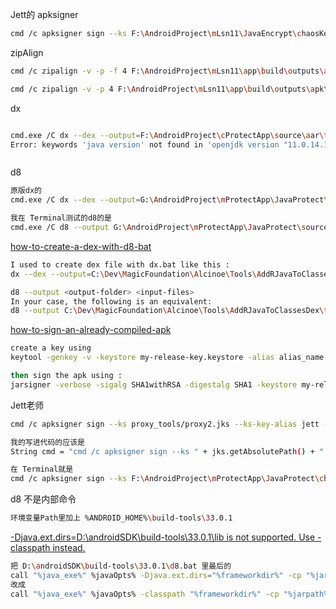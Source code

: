 

Jett的 apksigner

```sh
cmd /c apksigner sign --ks F:\AndroidProject\mLsn11\JavaEncrypt\chaosKey.jks --ks-key-alias chao --ks-pass pass:123qwe --key-pass pass:123qwe --out F:\AndroidProject\mLsn11\app\build\outputs\apk\debug\app-signed-aligned.apk F:\AndroidProject\mLsn11\app\build\outputs\apk\debug\app-unsigned-aligned.apk
```





zipAlign

```sh
cmd /c zipalign -v -p -f 4 F:\AndroidProject\mLsn11\app\build\outputs\apk\debug\app-unsigned.apk F:\AndroidProject\mLsn11\app\build\outputs\apk\debug\app-unsigned-aligned.apk

cmd /c zipalign -v -p 4 F:\AndroidProject\mLsn11\app\build\outputs\apk\debug\app-unsigned.apk F:\AndroidProject\mLsn11\app\build\outputs\apk\debug\app-unsigned-aligned.apk
```









dx

```sh

cmd.exe /C dx --dex --output=F:\AndroidProject\cProtectApp\source\aar\temp\classes.dex F:\AndroidProject\cProtectApp\source\aar\temp\classes.jar
Error: keywords 'java version' not found in 'openjdk version "11.0.14.1" 2022'



```



d8

```sh
原版dx的
cmd.exe /C dx --dex --output=G:\AndroidProject\mProtectApp\JavaProtect\source\aar\temp\classes.dex G:\AndroidProject\mProtectApp\JavaProtect\source\aar\temp\classes.jar

我在 Terminal测试的d8的是
cmd.exe /C d8 --output G:\AndroidProject\mProtectApp\JavaProtect\source\aar\temp G:\AndroidProject\mProtectApp\JavaProtect\source\aar\temp\classes.jar
```



[how-to-create-a-dex-with-d8-bat](https://stackoverflow.com/questions/73859718/how-to-create-a-dex-with-d8-bat)

```sh
I used to create dex file with dx.bat like this :
dx --dex --output=C:\Dev\MagicFoundation\Alcinoe\Tools\AddRJavaToClassesDex\tmp\classes.dex C:\Dev\MagicFoundation\Alcinoe\Tools\AddRJavaToClassesDex\tmp\obj.zip

d8 --output <output-folder> <input-files>
In your case, the following is an equivalent:
d8 --output C:\Dev\MagicFoundation\Alcinoe\Tools\AddRJavaToClassesDex\tmp C:\Dev\MagicFoundation\Alcinoe\Tools\AddRJavaToClassesDex\tmp\obj.zip
```



[how-to-sign-an-already-compiled-apk](https://stackoverflow.com/questions/10930331/how-to-sign-an-already-compiled-apk)

```sh
create a key using
keytool -genkey -v -keystore my-release-key.keystore -alias alias_name -keyalg RSA -keysize 2048 -validity 10000

then sign the apk using :
jarsigner -verbose -sigalg SHA1withRSA -digestalg SHA1 -keystore my-release-key.keystore my_application.apk alias_name
```



Jett老师

```sh
cmd /c apksigner sign --ks proxy_tools/proxy2.jks --ks-key-alias jett --ks-pass pass:123456 --key-pass pass:123456 --out app/build/outputs/apk/debug/app-signed-aligned.apk app/build/outputs/apk/debug/app-unsigned-aligned.apk

我的写进代码的应该是
String cmd = "cmd /c apksigner sign --ks " + jks.getAbsolutePath() + " --ks-key-alias chao --ks-pass pass:123qwe --key-pass pass:123qwe --min-sdk-version 33 --out " + signedApk.getAbsolutePath() + " " + unsignedApk.getAbsolutePath();

在 Terminal就是
cmd /c apksigner sign --ks F:\AndroidProject\mProtectApp\JavaProtect\chaosKey.jks --ks-key-alias chao --ks-pass pass:123qwe --key-pass pass:123qwe --min-sdk-version 33 --out F:\AndroidProject\mProtectApp\JavaProtect\result\apk-signed.apk F:\AndroidProject\mProtectApp\JavaProtect\result\apk-unsigned.apk
```









d8 不是内部命令

```sh
环境变量Path里加上 %ANDROID_HOME%\build-tools\33.0.1
```



[-Djava.ext.dirs=D:\androidSDK\build-tools\33.0.1\lib is not supported.  Use -classpath instead.](https://stackoverflow.com/questions/59896708/error-while-running-dx-or-d8-tool-for-android)

```sh
把 D:\androidSDK\build-tools\33.0.1\d8.bat 里最后的
call "%java_exe%" %javaOpts% -Djava.ext.dirs="%frameworkdir%" -cp "%jarpath%" com.android.tools.r8.D8 %params%
改成
call "%java_exe%" %javaOpts% -classpath "%frameworkdir%" -cp "%jarpath%" com.android.tools.r8.D8 %params%
```



